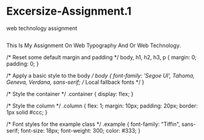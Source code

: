 # Excersize-Assignment.1
web technology assignment
<!DOCTYPE html>
<html lang="en">
<head>
    <meta charset="UTF-8">
    <meta name="viewport" content="width=device-width, initial-scale=1.0">
    <link rel="stylesheet" href="styles.css">
    <link rel="stylesheet" href="https://fonts.googleapis.com/css2?family=Tiffin:wght@300&display=swap">
    <title>Typography Exercise</title>
</head>
<body>

<div class="container">
    <div class="column example">
        <p>This Is My Assignment On Web Typography And Or Web Technology.</p>
    </div>
</div>

</body>
</html>
/* Reset some default margin and padding */
body, h1, h2, h3, p {
    margin: 0;
    padding: 0;
}

/* Apply a basic style to the body */
body {
    font-family: 'Segoe UI', Tahoma, Geneva, Verdana, sans-serif; /* Local fallback fonts */
}

/* Style the container */
.container {
    display: flex;
}

/* Style the column */
.column {
    flex: 1;
    margin: 10px;
    padding: 20px;
    border: 1px solid #ccc;
}

/* Font styles for the example class */
.example {
    font-family: "Tiffin", sans-serif;
    font-size: 18px;
    font-weight: 300;
    color: #333;
}
